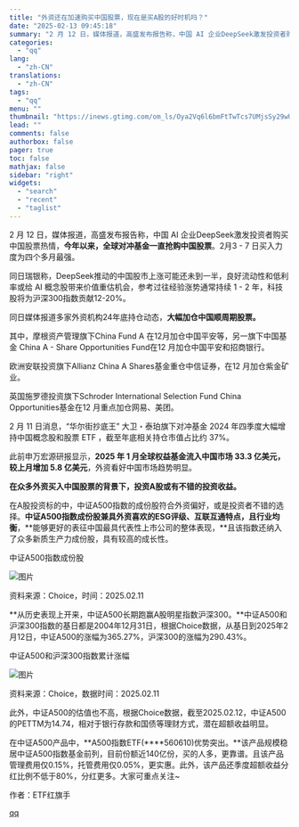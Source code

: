 ```yaml
---
title: "外资还在加速购买中国股票，现在是买A股的好时机吗？"
date: "2025-02-13 09:45:18"
summary: "2 月 12 日，媒体报道，高盛发布报告称，中国 AI 企业DeepSeek激发投资者购买中国股票热..."
categories:
  - "qq"
lang:
  - "zh-CN"
translations:
  - "zh-CN"
tags:
  - "qq"
menu: ""
thumbnail: "https://inews.gtimg.com/om_ls/Oya2Vq6l6bmFtTwTcs7UMjsSy29wUxON8AJ4PeIU8LH70AA_640360/0"
lead: ""
comments: false
authorbox: false
pager: true
toc: false
mathjax: false
sidebar: "right"
widgets:
  - "search"
  - "recent"
  - "taglist"
---
```


2 月 12 日，媒体报道，高盛发布报告称，中国 AI 企业DeepSeek激发投资者购买中国股票热情，**今年以来，全球对冲基金一直抢购中国股票**。2月3 - 7 日买入力度为四个多月最强。

同日瑞银称，DeepSeek推动的中国股市上涨可能还未到一半，良好流动性和低利率或给 AI 概念股带来价值重估机会，参考过往经验涨势通常持续 1 - 2 年，科技股将为沪深300指数贡献12-20%。

同日媒体报道多家外资机构24年底持仓动态，**大幅加仓中国顺周期股票。**

其中，摩根资产管理旗下China Fund A 在12月加仓中国平安等，另一旗下中国基金 China A - Share Opportunities Fund在12 月加仓中国平安和招商银行。

欧洲安联投资旗下Allianz China A Shares基金重仓中信证券，在12 月加仓紫金矿业。

英国施罗德投资旗下Schroder International Selection Fund China Opportunities基金在12 月重点加仓网易、美团。

2 月 11 日消息，“华尔街抄底王” 大卫・泰珀旗下对冲基金 2024 年四季度大幅增持中国概念股和股票 ETF ，截至年底相关持仓市值占比约 37%。

此前申万宏源研报显示，**2025 年 1 月全球权益基金流入中国市场 33.3 亿美元，较上月增加 5.8 亿美元**，外资看好中国市场趋势明显。

**在众多外资买入中国股票的背景下，投资A股或有不错的投资收益。**

在A股投资标的中，中证A500指数的成份股符合外资偏好，或是投资者不错的选择。**中证A500指数成份股兼具外资喜欢的ESG评级、互联互通特点，且行业均衡**，**能够更好的表征中国最具代表性上市公司的整体表现，**且该指数还纳入了众多新质生产力成份股，具有较高的成长性。

中证A500指数成份股

![图片](https://inews.gtimg.com/om_bt/OD2Lah_U1WHgql5nGwwKPKWus0rWkqlBWVeJkWkBLxXaEAA/641)

资料来源：Choice，时间：2025.02.11

**从历史表现上开来，中证A500长期跑赢A股明星指数沪深300。**中证A500和沪深300指数的基日都是2004年12月31日，根据Choice数据，从基日到2025年2月12日，中证A500的涨幅为365.27%，沪深300的涨幅为290.43%。

中证A500和沪深300指数累计涨幅

![图片](https://inews.gtimg.com/om_bt/OqZcuxRjpcLMQCMZBpWbqwgOpnmgXecM3ZAizM5kHMrpMAA/641)

资料来源：Choice，数据时间：2025.02.11

此外，中证A500的估值也不高，根据Choice数据，截至2025.02.12，中证A500的PETTM为14.74，相对于银行存款和国债等理财方式，潜在超额收益明显。

在中证A500产品中，**A500指数ETF(****560610)优势突出。**该产品规模稳居中证A500指数基金前列，目前份额近140亿份，买的人多，更靠谱。且该产品管理费用仅0.15%，托管费用仅0.05%，更实惠。此外，该产品还季度超额收益分红比例不低于80%，分红更多。大家可重点关注~

作者：ETF红旗手

[qq](https://new.qq.com/rain/a/20250213A022RB00)

